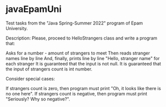 # javaEpamUni
Test tasks from the "Java Spring-Summer 2022" program of Epam University.

Description:
Please, proceed to HelloStrangers class and write a program that:

Asks for a number - amount of strangers to meet
Then reads stranger names line by line
And, finally, prints line by line "Hello, stranger name" for each stranger
It is guaranteed that the input is not null. It is guaranteed that the input of strangers count is int number.

Consider special cases:

If strangers count is zero, then program must print "Oh, it looks like there is no one here".
If strangers count is negative, then program must print "Seriously? Why so negative?".
